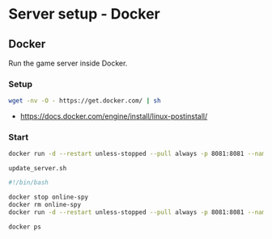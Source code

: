# Server setup - Docker

## Docker

Run the game server inside Docker.

### Setup

```sh
wget -nv -O - https://get.docker.com/ | sh
```

* https://docs.docker.com/engine/install/linux-postinstall/

### Start

```sh
docker run -d --restart unless-stopped --pull always -p 8081:8081 --name online-spy verybadfrags/online-spy
```

`update_server.sh`
```sh
#!/bin/bash

docker stop online-spy
docker rm online-spy
docker run -d --restart unless-stopped --pull always -p 8081:8081 --name online-spy verybadfrags/online-spy

docker ps
```
